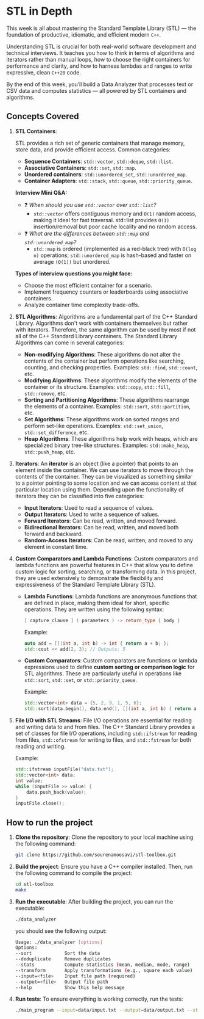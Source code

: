 # STL in Depth

This week is all about mastering the Standard Template Library (STL) — the foundation of productive, idiomatic, and efficient modern `C++`.

Understanding STL is crucial for both real-world software development and technical interviews. It teaches you how to think in terms of algorithms and iterators rather than manual loops, how to choose the right containers for performance and clarity, and how to harness lambdas and ranges to write expressive, clean `C++20` code.

By the end of this week, you’ll build a Data Analyzer that processes text or CSV data and computes statistics — all powered by STL containers and algorithms.

## Concepts Covered

1. **STL Containers**:

   STL provides a rich set of generic containers that manage memory, store data, and provide efficient access.
   Common categories:

   * **Sequence Containers**: `std::vector`, `std::deque`, `std::list`.
   * **Associative Containers**: `std::set`, `std::map`.
   * **Unordered containers**: `std::unordered_set`, `std::unordered_map`.
   * **Container Adapters**: `std::stack`, `std::queue`, `std::priority_queue`.

   **Interview Mini Q&A:**

   * ❓ *When should you use `std::vector` over `std::list`?*
     * `std::vector` offers contiguous memory and `O(1)` random access, making it ideal for fast traversal. std::list provides `O(1)` insertion/removal but poor cache locality and no random access.
   * ❓ *What are the differences between `std::map` and `std::unordered_map`?*
     * `std::map` is ordered (implemented as a red-black tree) with `O(log n)` operations; `std::unordered_map` is hash-based and faster on average `(O(1))` but unordered.

   **Types of interview questions you might face:**
   * Choose the most efficient container for a scenario.
   * Implement frequency counters or leaderboards using associative containers.
   * Analyze container time complexity trade-offs.


2. **STL Algorithms**:
   Algorithms are a fundamental part of the C++ Standard Library. Algorithms don't work with containers themselves but rather with iterators. Therefore, the same algorithm can be used by most if not all of the C++ Standard Library containers. The Standard Library Algorithms can come in several categories:

   - **Non-modifying Algorithms**: These algorithms do not alter the contents of the container but perform operations like searching, counting, and checking properties. Examples: `std::find`, `std::count`, etc.
   - **Modifying Algorithms**: These algorithms modify the elements of the container or its structure. Examples: `std::copy`, `std::fill`, `std::remove`, etc.
   - **Sorting and Partitioning Algorithms**: These algorithms rearrange the elements of a container. Examples: `std::sort`, `std::partition`, etc.
   - **Set Algorithms**: These algorithms work on sorted ranges and perform set-like operations. Examples: `std::set_union`, `std::set_difference`, etc.
   - **Heap Algorithms**: These algorithms help work with heaps, which are specialized binary tree-like structures. Examples: `std::make_heap`, `std::push_heap`, etc.

3. **Iterators**:
   An **iterator** is an object (like a pointer) that points to an element inside the container. We can use iterators to move through the contents of the container. They can be visualized as something similar to a pointer pointing to some location and we can access content at that particular location using them. Depending upon the functionality of iterators they can be classified into five categories:

   - **Input Iterators**: Used to read a sequence of values.
   - **Output Iterators**: Used to write a sequence of values.
   - **Forward Iterators**: Can be read, written, and moved forward.
   - **Bidirectional Iterators**: Can be read, written, and moved both forward and backward.
   - **Random-Access Iterators**: Can be read, written, and moved to any element in constant time.

4. **Custom Comparators and Lambda Functions**:
   Custom comparators and lambda functions are powerful features in C++ that allow you to define custom logic for sorting, searching, or transforming data. In this project, they are used extensively to demonstrate the flexibility and expressiveness of the Standard Template Library (STL).

   - **Lambda Functions**: Lambda functions are anonymous functions that are defined in place, making them ideal for short, specific operations. They are written using the following syntax:

     ```cpp
     [ capture_clause ] ( parameters ) -> return_type { body }
     ```

     Example:

     ```cpp
     auto add = [](int a, int b) -> int { return a + b; };
     std::cout << add(2, 3); // Outputs: 5
     ```

   - **Custom Comparators**: Custom comparators are functions or lambda expressions used to define **custom sorting or comparison logic** for STL algorithms. These are particularly useful in operations like `std::sort`, `std::set`, or `std::priority_queue`.

     Example:

     ```cpp
     std::vector<int> data = {5, 2, 9, 1, 5, 6};
     std::sort(data.begin(), data.end(), [](int a, int b) { return a > b; }); // Sort in descending order
     ```

5. **File I/O with STL Streams**:
   File I/O operations are essential for reading and writing data to and from files. The C++ Standard Library provides a set of classes for file I/O operations, including `std::ifstream` for reading from files, `std::ofstream` for writing to files, and `std::fstream` for both reading and writing.

   Example:

   ```cpp
   std::ifstream inputFile("data.txt");
   std::vector<int> data;
   int value;
   while (inputFile >> value) {
       data.push_back(value);
   }
   inputFile.close();
   ```

## How to run the project

1. **Clone the repository**:
    Clone the repository to your local machine using the following command:

    ```sh
    git clone https://github.com/sourenamoosavi/stl-toolbox.git
    ```

2. **Build the project**:
    Ensure you have a C++ compiler installed. Then, run the following command to compile the project:

    ```sh
    cd stl-toolbox
    make
    ```

3. **Run the executable**:
    After building the project, you can run the executable:

    ```sh
    ./data_analyzer
    ```

    you should see the following output:

    ```sh
    Usage: ./data_analyzer [options]
    Options:
    --sort            Sort the data
   --deduplicate     Remove duplicates
   --stats           Compute statistics (mean, median, mode, range)
   --transform       Apply transformations (e.g., square each value)
   --input=<file>    Input file path (required)
   --output=<file>   Output file path
   --help            Show this help message
   ```

4. **Run tests**:
    To ensure everything is working correctly, run the tests:

    ```sh
    ./main_program --input=data/input.txt --output=data/output.txt --stats
    ```
